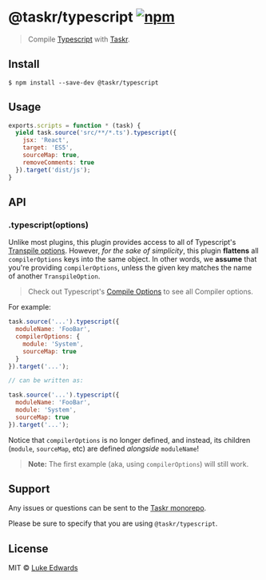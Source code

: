 # @taskr/typescript [![npm](https://img.shields.io/npm/v/@taskr/typescript.svg)](https://npmjs.org/package/@taskr/typescript)

> Compile [Typescript](https://github.com/Microsoft/TypeScript) with [Taskr](https://github.com/lukeed/taskr).

## Install

```
$ npm install --save-dev @taskr/typescript
```

## Usage

```js
exports.scripts = function * (task) {
  yield task.source('src/**/*.ts').typescript({
    jsx: 'React',
    target: 'ES5',
    sourceMap: true,
    removeComments: true
  }).target('dist/js');
}
```

## API

### .typescript(options)

Unlike most plugins, this plugin provides access to all of Typescript's [Transpile options](https://github.com/Microsoft/TypeScript/blob/master/src/services/transpile.ts#L2-L8). However, _for the sake of simplicity_, this plugin **flattens** all `compilerOptions` keys into the same object. In other words, we **assume** that you're providing `compilerOptions`, unless the given key matches the name of another `TranspileOption`.

> Check out Typescript's [Compile Options](https://www.typescriptlang.org/docs/handbook/compiler-options.html) to see all Compiler options.

For example:

```js
task.source('...').typescript({
  moduleName: 'FooBar',
  compilerOptions: {
    module: 'System',
    sourceMap: true
  }
}).target('...');

// can be written as:

task.source('...').typescript({
  moduleName: 'FooBar',
  module: 'System',
  sourceMap: true
}).target('...');
```

Notice that `compilerOptions` is no longer defined, and instead, its children (`module`, `sourceMap`, etc) are defined _alongside_ `moduleName`!

> **Note:** The first example (aka, using `compilerOptions`) will still work.

## Support

Any issues or questions can be sent to the [Taskr monorepo](https://github.com/lukeed/taskr/issues/new).

Please be sure to specify that you are using `@taskr/typescript`.

## License

MIT © [Luke Edwards](https://lukeed.com)
